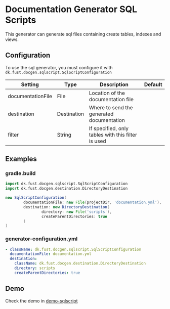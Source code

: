 # Documentation Generator SQL Scripts

This generator can generate sql files containing create tables, indexes and views.

## Configuration

To use the sql generator, you must configure it with `dk.fust.docgen.sqlscript.SqlScriptConfiguration`

| Setting           | 	Type      | Description                                        | Default   |
|-------------------|-------------|----------------------------------------------------|-----------|
| documentationFile | File        | Location of the documentation file                 |           |
| destination       | Destination | Where to send the generated documentation          |           | 
| filter            | String      | If specified, only tables with this filter is used |           | 

## Examples

### gradle.build

```groovy
import dk.fust.docgen.sqlscript.SqlScriptConfiguration
import dk.fust.docgen.destination.DirectoryDestination

new SqlScriptConfiguration(
        documentationFile: new File(projectDir, 'documentation.yml'),
        destination: new DirectoryDestination(
                directory: new File('scripts'),
                createParentDirectories: true
        )
)
```

### generator-configuration.yml

```yaml
- className: dk.fust.docgen.sqlscript.SqlScriptConfiguration
  documentationFile: documentation.yml
  destination:
    className: dk.fust.docgen.destination.DirectoryDestination
    directory: scripts
    createParentDirectories: true
```

## Demo

Check the demo in [demo-sqlscript](../../demos/demo-sqlscript)
